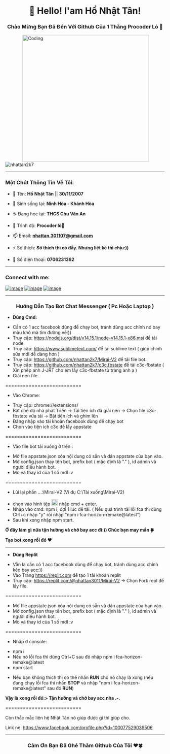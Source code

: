 <h1 align="center">👋 Hello! I'am Hồ Nhật Tân!</h1>
<h3 align="center">Chào Mừng Bạn Đã Đến Với Github Của 1 Thằng Procoder Lỏ 🐧</h3>

<img align="right" alt="Coding" width="400" src="https://www.techbabble.zone/content/images/2021/07/46207-programmer-1.gif" style="vertical-align:middle;margin:0px 50px">
<p align="left"> <img src="https://komarev.com/ghpvc/?username=nhattan2k7&label=Profile%20views&color=0e75b6&style=flat" alt="nhattan2k7" /> </p>

<hr>

<h3 align="left"><b>Một Chút Thông Tin Về Tôi:</b></h3>

- 🔭 Tên: **Hồ Nhật Tân** || **30/11/2007**

- 🌁 Sinh sống tại: **Ninh Hòa - Khánh Hòa**

- ☕ Đang học tại: **THCS Chu Văn An**

- 🌱 Trình độ: **Procoder lỏ🐧**

- 📫 Email: **nhattan.301107@gmail.com**

- ⚡ Sở thích: **Sở thích thì có đấy. Nhưng liệt kê thì chịu:))**

- ️🎯 Số điện thoại: **0706231362**

<hr>

<h3 align="left">Connect with me:</h3>
<div align="left">
        
[![image](https://user-images.githubusercontent.com/100332598/161090489-114fa978-c4bc-4f8d-a135-064c7a6ba681.png)](https://www.instagram.com/hnhattan3011)
[![image](https://user-images.githubusercontent.com/100332598/161090027-e6536842-8221-43e4-9bfd-d7cd860c3b93.png)](mailto:nhattan.301107@gmail.com)
[![image](https://user-images.githubusercontent.com/100332598/161089652-1af8a6b0-dba5-4270-8962-2b178527d6bc.png)](https://www.facebook.com/profile.php?id=100077529039506)

</div>

<hr>

<h3 align="center">Hướng Dẫn Tạo Bot Chat Messenger ( Pc Hoặc Laptop )</h3>

- **Dùng Cmd:**
+ Cần có 1 acc facebook dùng để chạy bot, tránh dùng acc chính nó bay màu khó mà tìm đường về:))
+ Truy cập: https://nodejs.org/dist/v14.15.1/node-v14.15.1-x86.msi để tải node.
+ Truy cập: https://www.sublimetext.com/ để tải sublime text ( giúp chỉnh sửa mdl dễ dàng hơn )
+ Truy cập: https://github.com/nhattan2k7/Mirai-V2 để tải file bot.
+ Truy cập: https://github.com/nhattan2k7/c3c.fbstate để tải c3c-fbstate ( Xin phép anh J-JRT cho em lấy c3c-fbstate từ trang anh ạ )
+ Giải nén file.

==========================

- Vào Chrome:
+ Truy cập: chrome://extensions/ 
+ Bật chế độ nhà phát Triển -> Tải tiện ích đã giải nén -> Chọn file c3c-fbstate vừa tải -> Bật tiện ích và ghim lên
+ Đăng nhập vào tài khoản facebook dùng để chạy bot
+ Chọn vào tiện ích c3c để lấy appstate

==========================

- Vào file bot tải xuống ở trên :
+ Mở file appstate.json xóa nội dung có sẵn và dán appstate của bạn vào.
+ Mở config.json thay tên bot, prefix bot ( mặc định là "." ), id admin và người điều hành bot.
+ Mò và thay id của 1 số mdl :v

==========================

- Lùi lại phần ...:\Mirai-V2 (Ví dụ C:\Tải xuống\Mirai-V2)
+ chọn vào hình tệp <img height="20" src="https://user-images.githubusercontent.com/100332598/161209779-cd2b433d-681e-49d6-98d4-34e68e800367.png"> nhập cmd + enter.
+ Nhập vào cmd: npm i, đợi 1 lúc để tải. ( Nếu quá trình tải lỗi fca thì dùng Ctrl+c nhập "y" rồi nhập "npm i fca-horizon-remake@latest")
+ Sau khi xong nhập npm start. 

**Ở đây làm gì nữa tận hưởng và chờ bay acc đi:)) Chúc bạn may mắn 🍀**

**Tạo bot xong rồi đó ❤️**

<hr>

- **Dùng Replit**
+ Vẫn là cần có 1 acc facebook dùng để chạy bot, tránh dùng acc chính kẻo bay acc:))
+ Vào Trang https://replit.com để tạo 1 tài khoản replit
+ Truy cập: https://replit.com/@nhattan3011/Mirai-V2 -> Chọn Fork repl để lấy file.

==========================

+ Mở file appstate.json xóa nội dung có sẵn và dán appstate của bạn vào.
+ Mở config.json thay tên bot, prefix bot ( mặc định là "." ), id admin và người điều hành bot.
+ Mò và thay id của 1 số mdl :v

==========================

- Nhập ở console:
+ npm i
+ Nếu nó lỗi fca thì dùng Ctrl+C sau đó nhập npm i fca-horizon-remake@latest
+ npm start

- Nếu bạn không thích thì có thể nhấn **RUN** cho nó chạy là xong (nếu đang chạy lỗi fca thì nhấn **STOP** và nhập "npm i fca-horizon-remake@latest" sau đó **RUN**)

**Vậy là xong rồi đó:> Tận hưởng và chờ bay acc nha .-.**

==========================

Còn thắc mắc liên hệ Nhật Tân nó giúp được gì thì giúp cho.

Link nè: https://www.facebook.com/profile.php?id=100077529039506

<hr>

<h3 align="center">Cảm Ơn Bạn Đã Ghé Thăm Github Của Tôi ♥️🍀</h3>

